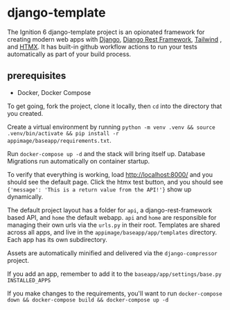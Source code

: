 # django-template

The Ignition 6 django-template project is an opionated framework for creating modern web apps with [Django](https://www.djangoproject.com), [Django Rest Framework](https://www.django-rest-framework.org), [Tailwind](https://tailwindcss.com) , and [HTMX](https://htmx.org). It has built-in github workflow actions to run your tests automatically as part of your build process.


## prerequisites
 - Docker, Docker Compose

To get going, fork the project, clone it locally, then `cd` into the directory that you created.

Create a virtual environment by running `python -m venv .venv && source .venv/bin/activate && pip install -r appimage/baseapp/requirements.txt`.

Run `docker-compose up -d` and the stack will bring itself up. Database Migrations run automatically on container startup.

To verify that everything is working, load [http://localhost:8000/](http://localhost:8000/) and you should see the default page. Click the htmx test button, and you should see `{'message': 'This is a return value from the API!'}` show up dynamically.

The default project layout has a folder for `api`, a django-rest-framework based API, and `home` the default webapp. `api` and `home` are responsible for managing their own urls via the `urls.py` in their root. Templates are shared across all apps, and live in the `appimage/baseapp/app/templates` directory. Each app has its own subdirectory.

Assets are automatically minified and delivered via the `django-compressor` project.

If you add an app, remember to add it to the `baseapp/app/settings/base.py` `INSTALLED_APPS`

If you make changes to the requirements, you'll want to run `docker-compose down && docker-compose build && docker-compose up -d`